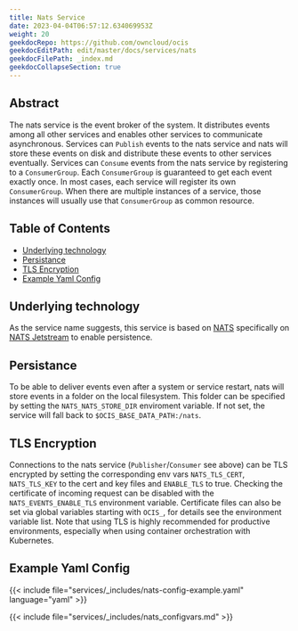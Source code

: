 ```yaml
---
title: Nats Service
date: 2023-04-04T06:57:12.634069953Z
weight: 20
geekdocRepo: https://github.com/owncloud/ocis
geekdocEditPath: edit/master/docs/services/nats
geekdocFilePath: _index.md
geekdocCollapseSection: true
---
```


## Abstract

The nats service is the event broker of the system. It distributes events among all other services and enables other services to communicate asynchronous.
Services can `Publish` events to the nats service and nats will store these events on disk and distribute these events to other services eventually. Services can `Consume` events from the nats service by registering to a `ConsumerGroup`. Each `ConsumerGroup` is guaranteed to get each event exactly once. In most cases, each service will register its own `ConsumerGroup`. When there are multiple instances of a service, those instances will usually use that `ConsumerGroup` as common resource.

## Table of Contents

* [Underlying technology](#underlying-technology)
* [Persistance](#persistance)
* [TLS Encryption](#tls-encryption)
* [Example Yaml Config](#example-yaml-config)

## Underlying technology

As the service name suggests, this service is based on [NATS](https://nats.io/) specifically on [NATS Jetstream](https://docs.nats.io/nats-concepts/jetstream) to enable persistence.

## Persistance

To be able to deliver events even after a system or service restart, nats will store events in a folder on the local filesystem. This folder can be specified by setting the `NATS_NATS_STORE_DIR` enviroment variable. If not set, the service will fall back to `$OCIS_BASE_DATA_PATH:/nats`.

## TLS Encryption

Connections to the nats service (`Publisher`/`Consumer` see above) can be TLS encrypted by setting the corresponding env vars `NATS_TLS_CERT`, `NATS_TLS_KEY` to the cert and key files and `ENABLE_TLS` to true. Checking the certificate of incoming request can be disabled with the `NATS_EVENTS_ENABLE_TLS` environment variable.
Certificate files can also be set via global variables starting with `OCIS_`, for details see the environment variable list.
Note that using TLS is highly recommended for productive environments, especially when using container orchestration with Kubernetes.

## Example Yaml Config

{{< include file="services/_includes/nats-config-example.yaml"  language="yaml" >}}

{{< include file="services/_includes/nats_configvars.md" >}}

